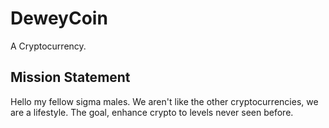 # DeweyCoin
A Cryptocurrency.

## Mission Statement
Hello my fellow sigma males. We aren't like the other cryptocurrencies, we are a lifestyle. The goal, enhance crypto to levels never seen before.